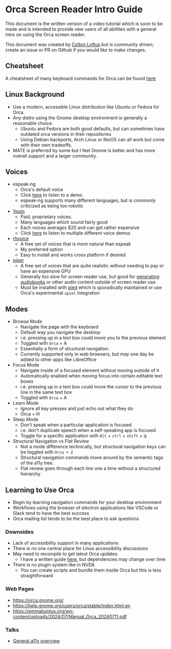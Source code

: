 # Orca Screen Reader Intro Guide

This document is the written version of a video tutorial which is soon to be made and is intended to provide new users of all abilities with a general intro on using the Orca screen reader.

This document was created by [Colton Loftus](https://github.com/C-Loftus) but is community driven; create an issue or PR on Github if you would like to make changes.

## Cheatsheet

A cheatsheet of many keyboard commands for Orca can be found [here](cheatsheet.md)

## Linux Background

- Use a modern, accessible Linux distribution like Ubuntu or Fedora for Orca.
- Any distro using the Gnome desktop environment is generally a reasonable choice. 
    - Ubuntu and Fedora are both good defaults, but can sometimes have outdated orca versions in their repositories
    - Using Debian backports, Arch Linux or NixOS can all work but come with their own tradeoffs.
- MATE is preferred by some but I feel Gnome is better and has more overall support and a larger community.

## Voices

- espeak-ng 
    - Orca's default voice
    - Click [here](https://github.com/C-Loftus/orca-intro-guide/blob/main/voices/espeak.mp3) to listen to a demo. 
    - espeak-ng supports many different languages, but is commonly criticized as being too robotic
- [Voxin](https://voxin.oralux.net/voice.php)
    - Paid, proprietary voices. 
    - Many languages which sound fairly good
    - Each voices averages $20 and can get rather expensive
    - Click [here](https://github.com/C-Loftus/orca-intro-guide/blob/main/voices/voxin/) to listen to multiple different voice demos
- [rhvoice](https://rhvoice.org/)
    - A free set of voices that is more natural than espeak
    - My preferred option
    - Easy to install and works cross platform if desired
- [piper](https://rhasspy.github.io/piper-samples/)
    - A free set of voices that are quite realistic without needing to pay or have an expensive GPU
    - Generally too slow for screen reader use, but good for [generating audiobooks](https://github.com/C-Loftus/QuickPiperAudiobook) or other audio content outside of screen reader use
    - Must be installed with [pied](https://github.com/Elleo/pied) which is sporadically maintained or use Orca's experimental `spiel` integration

## Modes

- Browse Mode
    - Navigate the page with the keyboard
    - Default way you navigate the desktop
    - i.e. pressing up in a text box could move you to the previous element
    - Toggled with `Orca` + A
    - Essentially a form of structural navigation. 
    - Currently supported only in web browsers, but may one day be added to other apps like LibreOffice
- Focus Mode
    - Navigate inside of a focused element without moving outside of it
    - Automatically enabled when moving focus into certain editable text boxes
    - i.e. pressing up in a text box could move the cursor to the previous line in the same text box
    - Toggled with `Orca` + A
- Learn Mode
    - Ignore all key presses and just echo out what they do
    - Orca + H 
- Sleep Mode
    - Don't speak when a particular application is focused
    - i.e. don't duplicate speech when a self-speaking app is focused
    - Toggle for a specific application with `Alt` + `ctrl` + `shift` + q
- Structural Navigation vs Flat Review
    - Not a mode difference technically, but structural navigation keys can be toggled with `Orca + Z`
    - Structural navigation commands move around by the semantic tags of the a11y tree. 
    - Flat review goes through each line one a time without a structured hierarchy 

## Learning to Use Orca

- Begin by learning navigation commands for your desktop environment
- Workflows using the browser of electron applications like VSCode or Slack tend to have the best success
- Orca mailing list tends to be the best place to ask questions

### Downsides

- Lack of accessibility support in many applications
- There is no one central place for Linux accessibility discussions
- May need to recompile to get latest Orca updates
    - I have a written guide [here](https://gist.github.com/C-Loftus/5c71ebef18717a364e1ac2865a54e1e9), but dependencies may change over time
- There is no plugin system like in NVDA
    - You can create scripts and bundle them inside Orca but this is less straightforward

### Web Pages

* https://orca.gnome.org/
* https://help.gnome.org/users/orca/stable/index.html.en
* https://emmabuntus.org/wp-content/uploads/2024/07/Manual_Orca_20240711.pdf

### Talks 

* [General a11y overview](https://www.youtube.com/watch?v=_RQBh7UmEps)

<!-- ## Other Useful a11y content -->
<!-- * https://www.youtube.com/watch?v=xseIsaxrlXo
* https://www.youtube.com/watch?v=w9psDfEFf9c -->
<!-- * http://htmlpreview.github.io/?https://github.com/brailcom/speechd/blob/master/doc/ssip.html -->